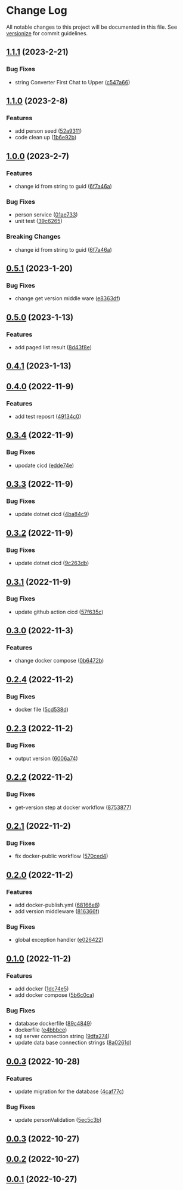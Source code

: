 # Change Log

All notable changes to this project will be documented in this file. See [versionize](https://github.com/versionize/versionize) for commit guidelines.

<a name="1.1.1"></a>
## [1.1.1](https://www.github.com/flpinheiro/TemplateApi/releases/tag/v1.1.1) (2023-2-21)

### Bug Fixes

* string Converter First Chat to Upper ([c547a66](https://www.github.com/flpinheiro/TemplateApi/commit/c547a66f3687681a7d7906f72da8a994e1215967))

<a name="1.1.0"></a>
## [1.1.0](https://www.github.com/flpinheiro/TemplateApi/releases/tag/v1.1.0) (2023-2-8)

### Features

* add person seed ([52a9311](https://www.github.com/flpinheiro/TemplateApi/commit/52a93118f5ca9e7d8ffa17b6838b0784c4638fbb))
* code clean up ([1b6e92b](https://www.github.com/flpinheiro/TemplateApi/commit/1b6e92bb6d8b8e7b7cf9144c926c7c78b8eedcab))

<a name="1.0.0"></a>
## [1.0.0](https://www.github.com/flpinheiro/TemplateApi/releases/tag/v1.0.0) (2023-2-7)

### Features

* change id from string to guid ([6f7a46a](https://www.github.com/flpinheiro/TemplateApi/commit/6f7a46aa221119a4099157d63c79520d53145f7c))

### Bug Fixes

* person service ([01ae733](https://www.github.com/flpinheiro/TemplateApi/commit/01ae73317537d67c5f4ae6767b40d88274228086))
* unit test ([39c6265](https://www.github.com/flpinheiro/TemplateApi/commit/39c626553b1028306ff33cd9748b14fbf8d7830d))

### Breaking Changes

* change id from string to guid ([6f7a46a](https://www.github.com/flpinheiro/TemplateApi/commit/6f7a46aa221119a4099157d63c79520d53145f7c))

<a name="0.5.1"></a>
## [0.5.1](https://www.github.com/flpinheiro/TemplateApi/releases/tag/v0.5.1) (2023-1-20)

### Bug Fixes

* change get version middle ware ([e8363df](https://www.github.com/flpinheiro/TemplateApi/commit/e8363dfc7796a010e4f5d7ed7d11770cd411c592))

<a name="0.5.0"></a>
## [0.5.0](https://www.github.com/flpinheiro/TemplateApi/releases/tag/v0.5.0) (2023-1-13)

### Features

* add paged list result ([8d43f8e](https://www.github.com/flpinheiro/TemplateApi/commit/8d43f8e6296fcabaeb76a5cc5d8af53b984b9c62))

<a name="0.4.1"></a>
## [0.4.1](https://www.github.com/flpinheiro/TemplateApi/releases/tag/v0.4.1) (2023-1-13)

<a name="0.4.0"></a>
## [0.4.0](https://www.github.com/flpinheiro/TemplateApi/releases/tag/v0.4.0) (2022-11-9)

### Features

* add test reposrt ([49134c0](https://www.github.com/flpinheiro/TemplateApi/commit/49134c0284f85d0c7c0510eca42bb82bac341184))

<a name="0.3.4"></a>
## [0.3.4](https://www.github.com/flpinheiro/TemplateApi/releases/tag/v0.3.4) (2022-11-9)

### Bug Fixes

* upodate cicd ([edde74e](https://www.github.com/flpinheiro/TemplateApi/commit/edde74ef620a8bd4d836cf339f67990aa2636705))

<a name="0.3.3"></a>
## [0.3.3](https://www.github.com/flpinheiro/TemplateApi/releases/tag/v0.3.3) (2022-11-9)

### Bug Fixes

* update dotnet cicd ([4ba84c9](https://www.github.com/flpinheiro/TemplateApi/commit/4ba84c9a4f0941dca54c52326576da0a0448d9c8))

<a name="0.3.2"></a>
## [0.3.2](https://www.github.com/flpinheiro/TemplateApi/releases/tag/v0.3.2) (2022-11-9)

### Bug Fixes

* update dotnet cicd ([9c263db](https://www.github.com/flpinheiro/TemplateApi/commit/9c263dba094ad391f1a6c827bc18fd9fd7e6ca58))

<a name="0.3.1"></a>
## [0.3.1](https://www.github.com/flpinheiro/TemplateApi/releases/tag/v0.3.1) (2022-11-9)

### Bug Fixes

* update github action cicd ([57f635c](https://www.github.com/flpinheiro/TemplateApi/commit/57f635c484e12abccc2592893e209f871cd821b7))

<a name="0.3.0"></a>
## [0.3.0](https://www.github.com/flpinheiro/TemplateApi/releases/tag/v0.3.0) (2022-11-3)

### Features

* change docker compose ([0b6472b](https://www.github.com/flpinheiro/TemplateApi/commit/0b6472bb30add4d83cd493c81f71efa7cb386f51))

<a name="0.2.4"></a>
## [0.2.4](https://www.github.com/flpinheiro/TemplateApi/releases/tag/v0.2.4) (2022-11-2)

### Bug Fixes

* docker file ([5cd538d](https://www.github.com/flpinheiro/TemplateApi/commit/5cd538de35a6106b708aa0749e5e8b94be94e981))

<a name="0.2.3"></a>
## [0.2.3](https://www.github.com/flpinheiro/TemplateApi/releases/tag/v0.2.3) (2022-11-2)

### Bug Fixes

* output version ([6006a74](https://www.github.com/flpinheiro/TemplateApi/commit/6006a7465c5d28887c5761ed5c5be38088fefd5d))

<a name="0.2.2"></a>
## [0.2.2](https://www.github.com/flpinheiro/TemplateApi/releases/tag/v0.2.2) (2022-11-2)

### Bug Fixes

* get-version step at docker workflow ([8753877](https://www.github.com/flpinheiro/TemplateApi/commit/8753877f2025cf69d080b7b21ec5a14c2957024c))

<a name="0.2.1"></a>
## [0.2.1](https://www.github.com/flpinheiro/TemplateApi/releases/tag/v0.2.1) (2022-11-2)

### Bug Fixes

* fix docker-public workflow ([570ced4](https://www.github.com/flpinheiro/TemplateApi/commit/570ced4dbcf438492155d9c9710bfa6cfcd5c0be))

<a name="0.2.0"></a>
## [0.2.0](https://www.github.com/flpinheiro/TemplateApi/releases/tag/v0.2.0) (2022-11-2)

### Features

* add docker-publish.yml ([68166e8](https://www.github.com/flpinheiro/TemplateApi/commit/68166e801b2c8ed0e454dc5d67b51627dbea471c))
* add version middleware ([816366f](https://www.github.com/flpinheiro/TemplateApi/commit/816366f60790b0be0c3301c0241b2acf48df7f46))

### Bug Fixes

* global exception handler ([e026422](https://www.github.com/flpinheiro/TemplateApi/commit/e0264227a164eafa2d76c84a6f1879af838c8b5c))

<a name="0.1.0"></a>
## [0.1.0](https://www.github.com/flpinheiro/TemplateApi/releases/tag/v0.1.0) (2022-11-2)

### Features

* add docker ([1dc74e5](https://www.github.com/flpinheiro/TemplateApi/commit/1dc74e57ee7e4380839b8973ca93c35b30c97cd8))
* add docker compose ([5b6c0ca](https://www.github.com/flpinheiro/TemplateApi/commit/5b6c0ca243f535356d510d19b4f45b9c62dd75a6))

### Bug Fixes

* database dockerfile ([89c4849](https://www.github.com/flpinheiro/TemplateApi/commit/89c4849790cbe88b88ec4fd9444c404e324b3c6e))
* dockerfile ([e4bbbce](https://www.github.com/flpinheiro/TemplateApi/commit/e4bbbce4dac6485c8933479a4d085cc58d513622))
* sql server connection string ([9dfa274](https://www.github.com/flpinheiro/TemplateApi/commit/9dfa274d56d62c15e0aed2e0485a71078077f2a1))
* update data base connection strings ([8a0261d](https://www.github.com/flpinheiro/TemplateApi/commit/8a0261da14ebf810c8853951ea8eeb8774316ca3))

<a name="0.0.3"></a>
## [0.0.3](https://www.github.com/flpinheiro/TemplateApi/releases/tag/v0.0.3) (2022-10-28)

### Features

* update migration for the database ([4caf77c](https://www.github.com/flpinheiro/TemplateApi/commit/4caf77cbd47770ae26ac01f8a22c10a7dac68fad))

### Bug Fixes

* update personValidation ([5ec5c3b](https://www.github.com/flpinheiro/TemplateApi/commit/5ec5c3bb698fa5b124af829363ee7ecd8246705f))

<a name="0.0.3"></a>
## [0.0.3](https://www.github.com/flpinheiro/TemplateApi/releases/tag/v0.0.3) (2022-10-27)

<a name="0.0.2"></a>
## [0.0.2](https://www.github.com/flpinheiro/TemplateApi/releases/tag/v0.0.2) (2022-10-27)

<a name="0.0.1"></a>
## [0.0.1](https://www.github.com/flpinheiro/TemplateApi/releases/tag/v0.0.1) (2022-10-27)

